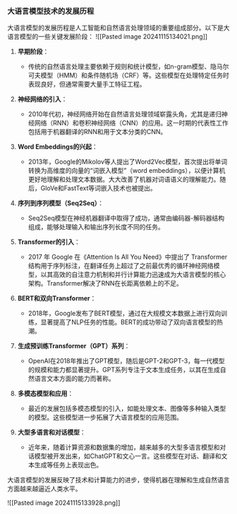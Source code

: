 ### 大语言模型技术的发展历程
大语言模型的发展历程是人工智能和自然语言处理领域的重要组成部分。以下是大语言模型的一些关键发展阶段：
![[Pasted image 20241115134021.png]]

1. **早期阶段**：
   - 传统的自然语言处理主要依赖于规则和统计模型，如n-gram模型、隐马尔可夫模型（HMM）和条件随机场（CRF）等。这些模型在处理特定任务时表现良好，但通常需要大量手工特征工程。

2. **神经网络的引入**：
   - 2010年代初，神经网络开始在自然语言处理领域崭露头角，尤其是递归神经网络（RNN）和卷积神经网络（CNN）的应用。这一时期的代表性工作包括用于机器翻译的RNN和用于文本分类的CNN。

3. **Word Embeddings的兴起**：
   - 2013年，Google的Mikolov等人提出了Word2Vec模型，首次提出将单词转换为高维度的向量的“词嵌入模型”（word embeddings），以便计算机更好地理解和处理文本数据。大大改善了机器对词语语义的理解能力。随后，GloVe和FastText等词嵌入技术也被提出。

4. **序列到序列模型（Seq2Seq）**：
   - Seq2Seq模型在神经机器翻译中取得了成功，通常由编码器-解码器结构组成，能够处理输入和输出序列长度不同的任务。

5. **Transformer的引入**：
   - 2017 年 Google 在《Attention Is All You Need》中提出了 Transformer 结构用于序列标注，在翻译任务上超过了之前最优秀的循环神经网络模型，以其高效的自注意力机制和并行计算能力迅速成为大语言模型的核心架构。Transformer解决了RNN在长距离依赖上的不足。

6. **BERT和双向Transformer**：
   - 2018年，Google发布了BERT模型，通过在大规模文本数据上进行双向训练，显著提高了NLP任务的性能。BERT的成功带动了双向语言模型的热潮。

7. **生成预训练Transformer（GPT）系列**：
   - OpenAI在2018年推出了GPT模型，随后是GPT-2和GPT-3，每一代模型的规模和能力都显著提升。GPT系列专注于文本生成任务，以其在生成自然语言文本方面的能力而著称。

8. **多模态模型和应用**：
   - 最近的发展包括多模态模型的引入，如能处理文本、图像等多种输入类型的模型。这些模型进一步拓展了大语言模型的应用范围。

9. **大型多语言和对话模型**：
   - 近年来，随着计算资源和数据集的增加，越来越多的大型多语言模型和对话模型被开发出来，如ChatGPT和文心一言。这些模型在对话、翻译和文本生成等任务上表现出色。

大语言模型的发展反映了技术和计算能力的进步，使得机器在理解和生成自然语言方面越来越逼近人类水平。

![[Pasted image 20241115133928.png]]